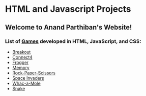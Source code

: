 # HTML and Javascript Projects

## Welcome to Anand Parthiban's Website!

### List of [Games](https://github.com/ap5272/Games) developed in HTML, JavaScript, and CSS:

- [Breakout]()
- [Connect4]()
- [Frogger]()
- [Memory]()
- [Rock-Paper-Scissors]()
- [Space Invaders]()
- [Whac-a-Mole]()
- [Snake]()

